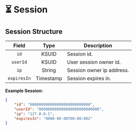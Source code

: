 # ⏳ Session

## Session Structure

| Field       | Type      | Description               |
| :---------: | :-------: | ------------------------- |
| `id`        | KSUID     | Session id.               |
| `userId`    | KSUID     | User session owner id.    |
| `ip`        | String    | Session owner ip address. |
| `expiresIn` | Timestamp | Session expires in.       |

**Example Session:**

```json
{
    "id": "000000000000000000000000000",
    "userId": "000000000000000000000000000",
    "ip": "127.0.0.1",
    "expiresIn": "0000-00-00T00:00:00Z"
}
```
